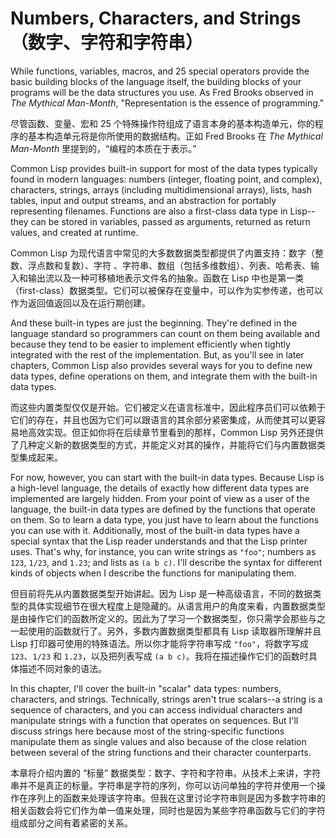 # Numbers, Characters, and Strings（数字、字符和字符串）

While functions, variables, macros, and 25 special operators provide
the basic building blocks of the language itself, the building blocks
of your programs will be the data structures you use. As Fred Brooks
observed in *The Mythical Man-Month*, "Representation is the essence
of programming."

尽管函数、变量、宏和
25 个特殊操作符组成了语言本身的基本构造单元，你的程序的基本构造单元将是你所使用的数据结构。正如
Fred Brooks 在 *The Mythical Man-Month*
里提到的，“编程的本质在于表示。”

Common Lisp provides built-in support for most of the data types
typically found in modern languages: numbers (integer, floating point,
and complex), characters, strings, arrays (including multidimensional
arrays), lists, hash tables, input and output streams, and an
abstraction for portably representing filenames. Functions are also a
first-class data type in Lisp--they can be stored in variables, passed
as arguments, returned as return values, and created at runtime.

Common Lisp
为现代语言中常见的大多数数据类型都提供了内置支持：数字（整数、浮点数和复数）、字符 、字符串、数组（包括多维数组）、列表、哈希表、输入和输出流以及一种可移植地表示文件名的抽象。函数在
Lisp
中也是第一类（first-class）数据类型。它们可以被保存在变量中，可以作为实参传递，也可以作为返回值返回以及在运行期创建。

And these built-in types are just the beginning. They're defined in
the language standard so programmers can count on them being available
and because they tend to be easier to implement efficiently when
tightly integrated with the rest of the implementation. But, as you'll
see in later chapters, Common Lisp also provides several ways for you
to define new data types, define operations on them, and integrate
them with the built-in data types.

而这些内置类型仅仅是开始。它们被定义在语言标准中，因此程序员们可以依赖于它们的存在，并且也因为它们可以跟语言的其余部分紧密集成，从而使其可以更容易地高效实现。但正如你将在后续章节里看到的那样，Common
Lisp 另外还提供了几种定义新的数据类型的方式，并能定义对其的操作，并能将它们与内置数据类型集成起来。

For now, however, you can start with the built-in data types. Because
Lisp is a high-level language, the details of exactly how different
data types are implemented are largely hidden. From your point of view
as a user of the language, the built-in data types are defined by the
functions that operate on them. So to learn a data type, you just have
to learn about the functions you can use with it. Additionally, most
of the built-in data types have a special syntax that the Lisp reader
understands and that the Lisp printer uses. That's why, for instance,
you can write strings as `"foo"`; numbers as `123`, `1/23`, and `1.23`; and
lists as `(a b c)`. I'll describe the syntax for different kinds of
objects when I describe the functions for manipulating them.

但目前将先从内置数据类型开始讲起。因为 Lisp
是一种高级语言，不同的数据类型的具体实现细节在很大程度上是隐藏的。从语言用户的角度来看，内置数据类型是由操作它们的函数所定义的。因此为了学习一个数据类型，你只需学会那些与之一起使用的函数就行了。另外，多数内置数据类型都具有
Lisp 读取器所理解并且 Lisp
打印器可使用的特殊语法。所以你才能将字符串写成
`"foo"`，将数字写成 `123`、`1/23` 和 `1.23`，以及把列表写成
`(a b c)`。我将在描述操作它们的函数时具体描述不同对象的语法。

In this chapter, I'll cover the built-in "scalar" data types: numbers,
characters, and strings. Technically, strings aren't true scalars--a
string is a sequence of characters, and you can access individual
characters and manipulate strings with a function that operates on
sequences. But I'll discuss strings here because most of the
string-specific functions manipulate them as single values and also
because of the close relation between several of the string functions
and their character counterparts.

本章将介绍内置的 “标量”
数据类型：数字、字符和字符串。从技术上来讲，字符串并不是真正的标量。字符串是字符的序列，你可以访问单独的字符并使用一个操作在序列上的函数来处理该字符串。但我在这里讨论字符串则是因为多数字符串的相关函数会将它们作为单一值来处理，同时也是因为某些字符串函数与它们的字符组成部分之间有着紧密的关系。


